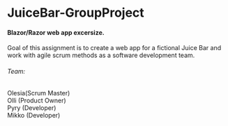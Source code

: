 # JuiceBar-GroupProject
#### Blazor/Razor web app excersize. 
Goal of this assignment is to create a web app for a fictional Juice Bar and work with agile scrum methods as a software development team. 
###### Team: 
Olesia(Scrum Master)  
Olli (Product Owner)  
Pyry (Developer)  
Mikko (Developer)  
